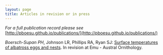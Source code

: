 ```yaml
---
layout: page
title: Articles in revision or in press
---
```




 _For a full publication record please see_ [http://pboesu.github.io/publications/](http://pboesu.github.io/publications/)

_Boersch-Supan PH_, Johnson LR, Phillips RA, Ryan SJ: [Surface temperatures of albatross eggs and nests](http://pboesu.github.io/public/Boersch-Supan_et_al_egg.pdf). In revision at Emu - Austral Ornithology.
